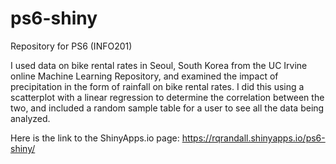 # ps6-shiny
Repository for PS6 (INFO201)

I used data on bike rental rates in Seoul, South Korea from the UC Irvine online Machine Learning
Repository, and examined the impact of precipitation in the form of rainfall on bike rental rates. 
I did this using a scatterplot with a linear regression to determine the correlation between the two,
and included a random sample table for a user to see all the data being analyzed. 

Here is the link to the ShinyApps.io page: https://rqrandall.shinyapps.io/ps6-shiny/